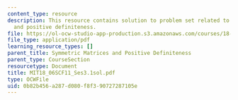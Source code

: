 ```yaml
---
content_type: resource
description: This resource contains solution to problem set related to symmetric matrices
  and positive definiteness.
file: https://ol-ocw-studio-app-production.s3.amazonaws.com/courses/18-06sc-linear-algebra-fall-2011/0b82b456a287d080f8f390727287105e_MIT18_06SCF11_Ses3.1sol.pdf
file_type: application/pdf
learning_resource_types: []
parent_title: Symmetric Matrices and Positive Definiteness
parent_type: CourseSection
resourcetype: Document
title: MIT18_06SCF11_Ses3.1sol.pdf
type: OCWFile
uid: 0b82b456-a287-d080-f8f3-90727287105e
---
```

